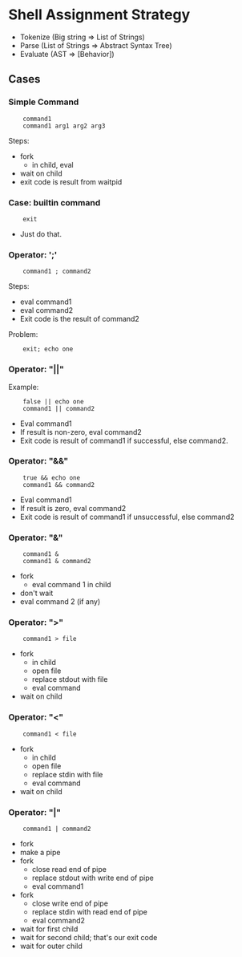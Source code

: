 
# Shell Assignment Strategy

 - Tokenize
     (Big string => List of Strings)
 - Parse
     (List of Strings => Abstract Syntax Tree)
 - Evaluate
     (AST => [Behavior])

## Cases

### Simple Command

```
    command1
    command1 arg1 arg2 arg3
```

Steps:

 - fork
   - in child, eval
 - wait on child
 - exit code is result from waitpid
 
### Case: builtin command

```
    exit
```

 - Just do that.

### Operator: ';'

```
    command1 ; command2
```

Steps:

  - eval command1
  - eval command2
  - Exit code is the result of command2

Problem:

```
    exit; echo one
```


### Operator: "||" 

Example:

```
    false || echo one
    command1 || command2
```

 - Eval command1
 - If result is non-zero, eval command2
 - Exit code is result of command1 if successful, else command2.

### Operator: "&&" 

```
    true && echo one
    command1 && command2
```

 - Eval command1
 - If result is zero, eval command2
 - Exit code is result of command1 if unsuccessful, else command2

### Operator: "&"

```
    command1 &
    command1 & command2
```

 - fork
   - eval command 1 in child
 - don't wait
 - eval command 2 (if any)

### Operator: ">"

```
    command1 > file
```

 - fork
   - in child
   - open file
   - replace stdout with file
   - eval command
 - wait on child
 
### Operator: "<"

```
    command1 < file
```

- fork
   - in child
   - open file
   - replace stdin with file
   - eval command
 - wait on child
 
### Operator: "|"

```
    command1 | command2
```

- fork
 - make a pipe
 - fork
   - close read end of pipe
   - replace stdout with write end of pipe
   - eval command1
 - fork
   - close write end of pipe
   - replace stdin with read end of pipe
   - eval command2 
 - wait for first child
 - wait for second child; that's our exit code
- wait for outer child






 
 

